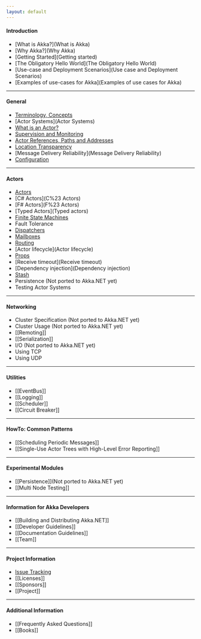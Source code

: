 ```yaml
---
layout: default
---
```

#### Introduction

- [What is Akka?](What is Akka)
- [Why Akka?](Why Akka)
- [Getting Started](Getting started)
- [The Obligatory Hello World](The Obligatory Hello World)
- [Use-case and Deployment Scenarios](Use case and Deployment Scenarios)
- [Examples of use-cases for Akka](Examples of use cases for Akka)

***

#### General

- [Terminology, Concepts](Terminology)
- [Actor Systems](Actor Systems)
- [What is an Actor?](Actors)
- [Supervision and Monitoring](Supervision)
- [Actor References, Paths and Addresses](Addressing)
- [Location Transparency](Remoting)
- [Message Delivery Reliability](Message Delivery Reliability)
- [Configuration](Configuration)

***

#### Actors

- [Actors](Actors)
- [C# Actors](C%23 Actors)
- [F# Actors](F%23 Actors)
- [Typed Actors](Typed actors)
- [Finite State Machines](FSM)
- Fault Tolerance
- [Dispatchers](Dispatchers)
- [Mailboxes](Mailboxes)
- [Routing](Routing)
- [Actor lifecycle](Actor lifecycle)
- [Props](Props)
- [Receive timeout](Receive timeout)
- [Dependency injection](Dependency injection)
- [Stash](Stash)
- Persistence (Not ported to Akka.NET yet)
- Testing Actor Systems

***

#### Networking

- Cluster Specification (Not ported to Akka.NET yet)
- Cluster Usage (Not ported to Akka.NET yet)
- [[Remoting]]
- [[Serialization]]
- I/O (Not ported to Akka.NET yet)
- Using TCP
- Using UDP

***

#### Utilities

- [[EventBus]]
- [[Logging]]
- [[Scheduler]]
- [[Circuit Breaker]]

***

#### HowTo: Common Patterns

- [[Scheduling Periodic Messages]]
- [[Single-Use Actor Trees with High-Level Error Reporting]]

***

#### Experimental Modules

- [[Persistence]](Not ported to Akka.NET yet)
- [[Multi Node Testing]]

***

#### Information for Akka Developers

- [[Building and Distributing Akka.NET]]
- [[Developer Guidelines]]
- [[Documentation Guidelines]]
- [[Team]]

***

#### Project Information

- [Issue Tracking](https://github.com/akkadotnet/akka.net/issues?state=open)
- [[Licenses]]
- [[Sponsors]]
- [[Project]]

***

#### Additional Information

- [[Frequently Asked Questions]]
- [[Books]]